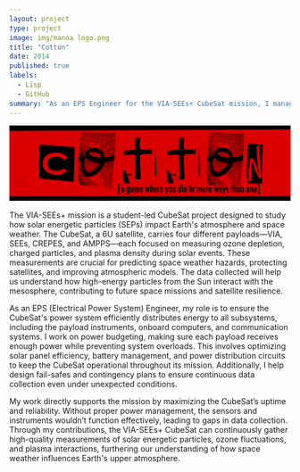 ```yaml
---
layout: project
type: project
image: img/manoa logo.png
title: "Cotton"
date: 2014
published: true
labels:
  - Lisp
  - GitHub
summary: "As an EPS Engineer for the VIA-SEEs+ CubeSat mission, I manage the satellite’s power distribution, solar efficiency, and battery systems to ensure continuous data collection on solar energetic particles and their effects on Earth’s atmosphere."
---
```


<img class="img-fluid" src="../img/cotton/cotton-header.png">


The VIA-SEEs+ mission is a student-led CubeSat project designed to study how solar energetic particles (SEPs) impact Earth's atmosphere and space weather. The CubeSat, a 6U satellite, carries four different payloads—VIA, SEEs, CREPES, and AMPPS—each focused on measuring ozone depletion, charged particles, and plasma density during solar events. These measurements are crucial for predicting space weather hazards, protecting satellites, and improving atmospheric models. The data collected will help us understand how high-energy particles from the Sun interact with the mesosphere, contributing to future space missions and satellite resilience.

As an EPS (Electrical Power System) Engineer, my role is to ensure the CubeSat's power system efficiently distributes energy to all subsystems, including the payload instruments, onboard computers, and communication systems. I work on power budgeting, making sure each payload receives enough power while preventing system overloads. This involves optimizing solar panel efficiency, battery management, and power distribution circuits to keep the CubeSat operational throughout its mission. Additionally, I help design fail-safes and contingency plans to ensure continuous data collection even under unexpected conditions.

My work directly supports the mission by maximizing the CubeSat’s uptime and reliability. Without proper power management, the sensors and instruments wouldn’t function effectively, leading to gaps in data collection. Through my contributions, the VIA-SEEs+ CubeSat can continuously gather high-quality measurements of solar energetic particles, ozone fluctuations, and plasma interactions, furthering our understanding of how space weather influences Earth's upper atmosphere.
